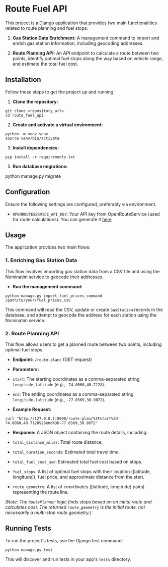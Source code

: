 # Route Fuel API

This project is a Django application that provides two main functionalities related to route planning and fuel stops:

1. **Gas Station Data Enrichment:** A management command to import and enrich gas station information, including geocoding addresses.

2. **Route Planning API:** An API endpoint to calculate a route between two points, identify optimal fuel stops along the way based on vehicle range, and estimate the total fuel cost.

## Installation

Follow these steps to get the project up and running:

1. **Clone the repository:**

```
git clone <repository_url>
cd route_fuel_api
```

2. **Create and activate a virtual environment:**

```
python -m venv venv
source venv/bin/activate
```

3. **Install dependencies:**

```
pip install -r requirements.txt
```


5. **Run database migrations:**

python manage.py migrate


## Configuration

Ensure the following settings are configured, preferably via environment.

* `OPENROUTESERVICE_API_KEY`: Your API key from OpenRouteService (used for route calculations). You can generate it [here](https://account.heigit.org/manage/key)


## Usage

The application provides two main flows:

### 1. Enriching Gas Station Data

This flow involves importing gas station data from a CSV file and using the Nominatim service to geocode their addresses.

* **Run the management command:**
```
python manage.py import_fuel_prices_command /path/to/your/fuel_prices.csv
```

This command will read the CSV, update or create `GasStation` records in the database, and attempt to geocode the address for each station using the Nominatim service.

### 2. Route Planning API

This flow allows users to get a planned route between two points, including optimal fuel stops.

* **Endpoint:** `/route-plan/` (GET request)

* **Parameters:**

* `start`: The starting coordinates as a comma-separated string `longitude,latitude` (e.g., `-74.0060,40.7128`).

* `end`: The ending coordinates as a comma-separated string `longitude,latitude` (e.g., `-77.0369,38.9072`).

* **Example Request:**

```
curl "http://127.0.0.1:8000/route-plan/%3Fstart%3D-74.0060,40.7128%26end%3D-77.0369,38.9072"
```

* **Response:**
A JSON object containing the route details, including:

* `total_distance_miles`: Total route distance.

* `total_duration_seconds`: Estimated total travel time.

* `total_fuel_cost_usd`: Estimated total fuel cost based on stops.

* `fuel_stops`: A list of optimal fuel stops with their location (\[latitude, longitude\]), fuel price, and approximate distance from the start.

* `route_geometry`: A list of coordinates (\[latitude, longitude\] pairs) representing the route line.

*(Note: The `RoutePlanner` logic finds stops based on an initial route and calculates cost. The returned `route_geometry` is the initial route, not necessarily a multi-stop route geometry.)*

## Running Tests

To run the project's tests, use the Django test command:

```
python manage.py test
```

This will discover and run tests in your app's `tests` directory.